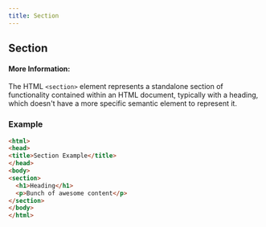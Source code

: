 ```yaml
---
title: Section
---
```

## Section

<!-- The article goes here, in GitHub-flavored Markdown. Feel free to add YouTube videos, images, and CodePen/JSBin embeds  -->

#### More Information:
<!-- Please add any articles you think might be helpful to read before writing the article -->

The HTML `<section>` element represents a standalone section of functionality contained within an HTML document, typically with a heading, which doesn't have a more specific semantic element to represent it.

### Example
```html
<html>
<head>
<title>Section Example</title>
</head>
<body>
<section>
  <h1>Heading</h1>
  <p>Bunch of awesome content</p>
</section>
</body>
</html>
```
